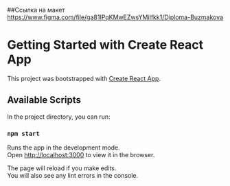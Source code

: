 ##Ссылка на макет
https://www.figma.com/file/ga81IPqKMwEZwsYMiIfkk1/Diploma-Buzmakova

# Getting Started with Create React App

This project was bootstrapped with [Create React App](https://github.com/facebook/create-react-app).

## Available Scripts

In the project directory, you can run:

### `npm start`

Runs the app in the development mode.\
Open [http://localhost:3000](http://localhost:3000) to view it in the browser.

The page will reload if you make edits.\
You will also see any lint errors in the console.
